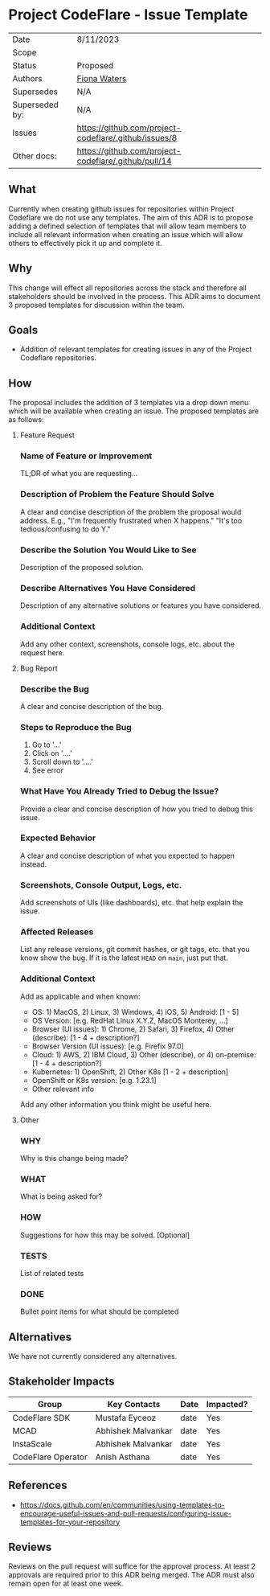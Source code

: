 # Project CodeFlare - Issue Template

|                |                          |
| -------------- | ------------------------ |
| Date           | 8/11/2023                |
| Scope          |                          |
| Status         | Proposed                 |
| Authors        | [Fiona Waters](@Fiona-Waters)   |
| Supersedes     | N/A                      |
| Superseded by: | N/A                      |
| Issues         | https://github.com/project-codeflare/.github/issues/8    |
| Other docs:    | https://github.com/project-codeflare/.github/pull/14     |

## What
Currently when creating github issues for repositories within Project Codeflare we do not use any templates. The aim of this ADR is to propose adding a defined selection of templates that will allow team members to include all relevant information when creating an issue which will allow others to effectively pick it up and complete it.

## Why

This change will effect all repositories across the stack and therefore all stakeholders should be involved in the process. This ADR aims to document 3 proposed templates for discussion within the team.

## Goals

* Addition of relevant templates for creating issues in any of the Project Codeflare repositories.

## How

The proposal includes the addition of 3 templates via a drop down menu which will be available when creating an issue. The proposed templates are as follows:

1. Feature Request

    ### Name of Feature or Improvement

    TL;DR of what you are requesting...

    ### Description of Problem the Feature Should Solve

    A clear and concise description of the problem the proposal would address. E.g., "I'm frequently frustrated when X happens." "It's too tedious/confusing to do Y."

    ### Describe the Solution You Would Like to See

    Description of the proposed solution.

    ### Describe Alternatives You Have Considered

    Description of any alternative solutions or features you have considered.

    ### Additional Context

    Add any other context, screenshots, console logs, etc. about the request here.


2. Bug Report

    ### Describe the Bug

    A clear and concise description of the bug.

    ### Steps to Reproduce the Bug

    1. Go to '...'
    2. Click on '....'
    3. Scroll down to '....'
    4. See error

    ### What Have You Already Tried to Debug the Issue?

    Provide a clear and concise description of how you tried to debug this issue.

    ### Expected Behavior

    A clear and concise description of what you expected to happen instead.

    ### Screenshots, Console Output, Logs, etc.

    Add screenshots of UIs (like dashboards), etc. that help explain the issue.

    ### Affected Releases

    List any release versions, git commit hashes, or git tags, etc. that you know show the bug. If it is the latest `HEAD` on `main`, just put that.

    ### Additional Context

    Add as applicable and when known:

    * OS: 1) MacOS, 2) Linux, 3) Windows, 4) iOS, 5) Android: [1 - 5]
    * OS Version: [e.g. RedHat Linux X.Y.Z, MacOS Monterey, ...]
    * Browser (UI issues): 1) Chrome, 2) Safari, 3) Firefox, 4) Other (describe):  [1 - 4 + description?]
    * Browser Version (UI issues): [e.g. Firefix 97.0]
    * Cloud: 1) AWS, 2) IBM Cloud, 3) Other (describe), or 4) on-premise: [1 - 4 + description?]
    * Kubernetes: 1) OpenShift, 2) Other K8s [1 - 2 + description]
    * OpenShift or K8s version: [e.g. 1.23.1]
    * Other relevant info

    Add any other information you think might be useful here.


3. Other

    ### WHY
    Why is this change being made?
    ### WHAT
    What is being asked for?
    ### HOW
    Suggestions for how this may be solved. [Optional]
    ### TESTS
    List of related tests
    ### DONE
    Bullet point items for what should be completed


## Alternatives

We have not currently considered any alternatives.

## Stakeholder Impacts

| Group                         | Key Contacts       | Date       | Impacted? |
| ----------------------------- | ----------------   | ---------- | --------- |
| CodeFlare SDK                 | Mustafa Eyceoz     | date       | Yes       |
| MCAD                          | Abhishek Malvankar | date       | Yes       |
| InstaScale                    | Abhishek Malvankar | date       | Yes       |
| CodeFlare Operator            | Anish Asthana      | date       | Yes       |

## References

* https://docs.github.com/en/communities/using-templates-to-encourage-useful-issues-and-pull-requests/configuring-issue-templates-for-your-repository 

## Reviews

Reviews on the pull request will suffice for the approval process. At least 2 approvals are required prior to this ADR being merged. The ADR must also remain open for at least one week.
